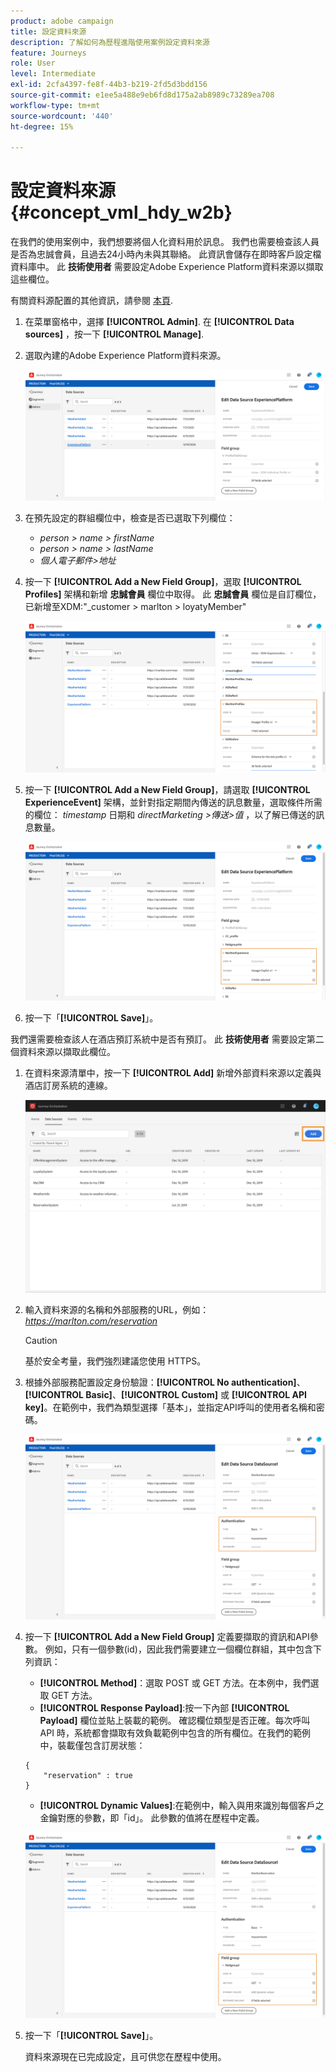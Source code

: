```yaml
---
product: adobe campaign
title: 設定資料來源
description: 了解如何為歷程進階使用案例設定資料來源
feature: Journeys
role: User
level: Intermediate
exl-id: 2cfa4397-fe8f-44b3-b219-2fd5d3bdd156
source-git-commit: e1ee5a488e9eb6fd8d175a2ab8989c73289ea708
workflow-type: tm+mt
source-wordcount: '440'
ht-degree: 15%

---
```


# 設定資料來源 {#concept_vml_hdy_w2b}

在我們的使用案例中，我們想要將個人化資料用於訊息。 我們也需要檢查該人員是否為忠誠會員，且過去24小時內未與其聯絡。 此資訊會儲存在即時客戶設定檔資料庫中。 此 **技術使用者** 需要設定Adobe Experience Platform資料來源以擷取這些欄位。

有關資料源配置的其他資訊，請參閱 [本頁](../datasource/about-data-sources.md).

1. 在菜單窗格中，選擇 **[!UICONTROL Admin]**. 在 **[!UICONTROL Data sources]** ，按一下 **[!UICONTROL Manage]**.
1. 選取內建的Adobe Experience Platform資料來源。

   ![](../assets/journey23.png)

1. 在預先設定的群組欄位中，檢查是否已選取下列欄位：

   * _person > name > firstName_
   * _person > name > lastName_
   * _個人電子郵件>地址_

1. 按一下 **[!UICONTROL Add a New Field Group]**，選取 **[!UICONTROL Profiles]** 架構和新增 **忠誠會員** 欄位中取得。 此 **忠誠會員** 欄位是自訂欄位，已新增至XDM:&quot;_customer > marlton > loyatyMember&quot;

   ![](../assets/journeyuc2_6.png)

1. 按一下 **[!UICONTROL Add a New Field Group]**，請選取 **[!UICONTROL ExperienceEvent]** 架構，並針對指定期間內傳送的訊息數量，選取條件所需的欄位： _timestamp_ 日期和 _directMarketing >傳送>值_ ，以了解已傳送的訊息數量。

   ![](../assets/journeyuc2_7.png)

1. 按一下「**[!UICONTROL Save]**」。

我們還需要檢查該人在酒店預訂系統中是否有預訂。 此 **技術使用者** 需要設定第二個資料來源以擷取此欄位。

1. 在資料來源清單中，按一下 **[!UICONTROL Add]** 新增外部資料來源以定義與酒店訂房系統的連線。

   ![](../assets/journeyuc2_9.png)

1. 輸入資料來源的名稱和外部服務的URL，例如： _https://marlton.com/reservation_

   >[!CAUTION]
   >
   >基於安全考量，我們強烈建議您使用 HTTPS。

1. 根據外部服務配置設定身份驗證：**[!UICONTROL No authentication]**、**[!UICONTROL Basic]**、**[!UICONTROL Custom]** 或 **[!UICONTROL API key]**。在範例中，我們為類型選擇「基本」，並指定API呼叫的使用者名稱和密碼。

   ![](../assets/journeyuc2_10.png)

1. 按一下 **[!UICONTROL Add a New Field Group]** 定義要擷取的資訊和API參數。 例如，只有一個參數(id)，因此我們需要建立一個欄位群組，其中包含下列資訊：

   * **[!UICONTROL Method]**：選取 POST 或 GET 方法。在本例中，我們選取 GET 方法。
   * **[!UICONTROL Response Payload]**:按一下內部 **[!UICONTROL Payload]** 欄位並貼上裝載的範例。 確認欄位類型是否正確。每次呼叫 API 時，系統都會擷取有效負載範例中包含的所有欄位。在我們的範例中，裝載僅包含訂房狀態：

   ```
   {
       "reservation" : true
   }
   ```

   * **[!UICONTROL Dynamic Values]**:在範例中，輸入與用來識別每個客戶之金鑰對應的參數，即「id」。 此參數的值將在歷程中定義。

   ![](../assets/journeyuc2_11.png)

1. 按一下「**[!UICONTROL Save]**」。

   資料來源現在已完成設定，且可供您在歷程中使用。
